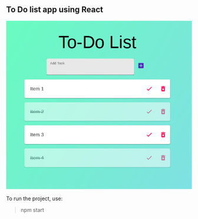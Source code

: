 ## To Do list app using React

![To Do List](todo-react-screenshot.png)

To run the project, use:

> npm start
